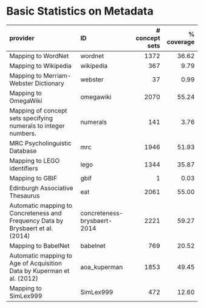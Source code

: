 # Basic Statistics on Metadata

| provider                                                                        | ID                          |   # concept sets |   % coverage |
|:--------------------------------------------------------------------------------|:----------------------------|-----------------:|-------------:|
| Mapping to WordNet                                                              | wordnet                     |             1372 |        36.62 |
| Mapping to Wikipedia                                                            | wikipedia                   |              367 |         9.79 |
| Mapping to Merriam-Webster Dictionary                                           | webster                     |               37 |         0.99 |
| Mapping to OmegaWiki                                                            | omegawiki                   |             2070 |        55.24 |
| Mapping of concept sets specifying numerals to integer numbers.                 | numerals                    |              141 |         3.76 |
| MRC Psycholinguistic Database                                                   | mrc                         |             1946 |        51.93 |
| Mapping to LEGO identifiers                                                     | lego                        |             1344 |        35.87 |
| Mapping to GBIF                                                                 | gbif                        |                1 |         0.03 |
| Edinburgh Associative Thesaurus                                                 | eat                         |             2061 |        55.00 |
| Automatic mapping to Concreteness and Frequency Data by Brysbaert et al. (2014) | concreteness-brysbaert-2014 |             2221 |        59.27 |
| Mapping to BabelNet                                                             | babelnet                    |              769 |        20.52 |
| Automatic mapping to Age of Acquisition Data by Kuperman et al. (2012)          | aoa_kuperman                |             1853 |        49.45 |
| Mapping to SimLex999                                                            | SimLex999                   |              472 |        12.60 |